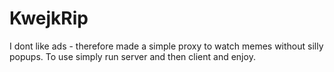 # KwejkRip

I dont like ads - therefore made a simple proxy to watch memes without silly popups.
To use simply run server and then client and enjoy.

